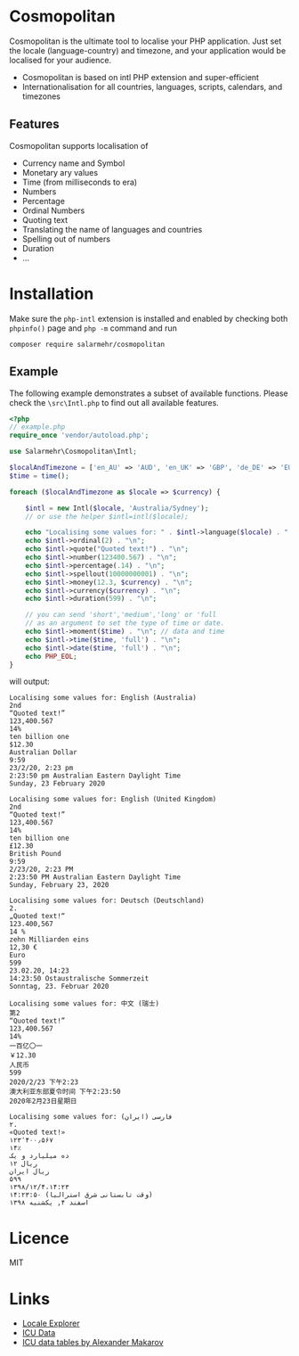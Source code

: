 Cosmopolitan 
============
Cosmopolitan is the ultimate tool to localise your PHP application.
Just set the locale (language-country) and timezone, and your
application would be localised for your audience.

- Cosmopolitan is based on intl PHP extension and super-efficient
- Internationalisation for all countries, languages, scripts, calendars, and timezones

Features
---------
Cosmopolitan supports localisation of

- Currency name and Symbol
- Monetary ary values
- Time (from milliseconds to era)
- Numbers
- Percentage
- Ordinal Numbers
- Quoting text
- Translating the name of languages and countries
- Spelling out of numbers
- Duration
- ...

Installation
============
Make sure the `php-intl` extension is installed and enabled by checking both `phpinfo()` page and  `php -m` command and run
~~~    
composer require salarmehr/cosmopolitan
~~~ 

Example
--------
The following example demonstrates a subset of available functions.
Please check the  `\src\Intl.php` to find out all available features.
~~~~~php
<?php
// example.php
require_once 'vendor/autoload.php';

use Salarmehr\Cosmopolitan\Intl;

$localAndTimezone = ['en_AU' => 'AUD', 'en_UK' => 'GBP', 'de_DE' => 'EUR', 'zh_CH' => 'CNY', 'fa_IR' => 'IRR'];
$time = time();

foreach ($localAndTimezone as $locale => $currency) {

    $intl = new Intl($locale, 'Australia/Sydney');
    // or use the helper $intl=intl($locale);

    echo "Localising some values for: " . $intl->language($locale) . " (" . $intl->country($locale) . ")" . "\n";
    echo $intl->ordinal(2) . "\n";
    echo $intl->quote("Quoted text!") . "\n";
    echo $intl->number(123400.567) . "\n";
    echo $intl->percentage(.14) . "\n";
    echo $intl->spellout(10000000001) . "\n";
    echo $intl->money(12.3, $currency) . "\n";
    echo $intl->currency($currency) . "\n";
    echo $intl->duration(599) . "\n";

    // you can send 'short','medium','long' or 'full
    // as an argument to set the type of time or date.
    echo $intl->moment($time) . "\n"; // data and time
    echo $intl->time($time, 'full') . "\n";
    echo $intl->date($time, 'full') . "\n";
    echo PHP_EOL;
}
~~~~~~
will output:
~~~~
Localising some values for: English (Australia)
2nd
“Quoted text!”
123,400.567
14%
ten billion one
$12.30
Australian Dollar
9:59
23/2/20, 2:23 pm
2:23:50 pm Australian Eastern Daylight Time
Sunday, 23 February 2020

Localising some values for: English (United Kingdom)
2nd
“Quoted text!”
123,400.567
14%
ten billion one
£12.30
British Pound
9:59
2/23/20, 2:23 PM
2:23:50 PM Australian Eastern Daylight Time
Sunday, February 23, 2020

Localising some values for: Deutsch (Deutschland)
2.
„Quoted text!“
123.400,567
14 %
zehn Milliarden eins
12,30 €
Euro
599
23.02.20, 14:23
14:23:50 Ostaustralische Sommerzeit
Sonntag, 23. Februar 2020

Localising some values for: 中文 (瑞士)
第2
“Quoted text!”
123,400.567
14%
一百亿〇一
￥12.30
人民币
599
2020/2/23 下午2:23
澳大利亚东部夏令时间 下午2:23:50
2020年2月23日星期日

Localising some values for: فارسی (ایران)
۲.
«Quoted text!»
۱۲۳٬۴۰۰٫۵۶۷
۱۴٪
ده میلیارد و یک
‎ریال ۱۲
ریال ایران
۵۹۹
۱۳۹۸/۱۲/۴،‏ ۱۴:۲۳
۱۴:۲۳:۵۰ (وقت تابستانی شرق استرالیا)
۱۳۹۸ اسفند ۴, یکشنبه
~~~~

Licence
=======
MIT

Links
=====
- [Locale Explorer](http://demo.icu-project.org/icu-bin/locexp)
- [ICU Data](https://github.com/unicode-org/icu/tree/release-65-1/icu4c/source/data)
- [ICU data tables by Alexander Makarov](https://intl.rmcreative.ru/)